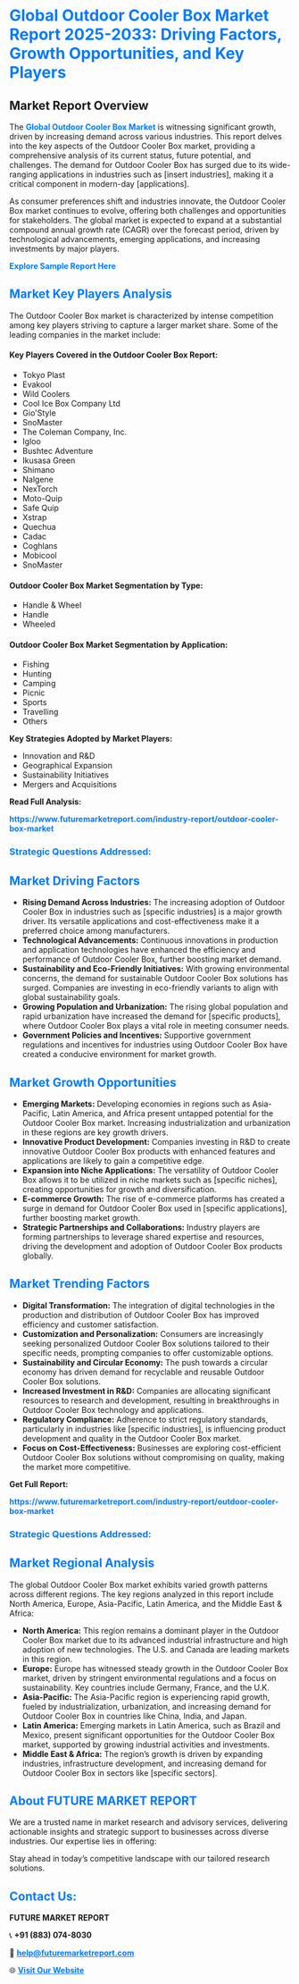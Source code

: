 <h1 style="color: #007BFF;">Global Outdoor Cooler Box Market Report 2025-2033: Driving Factors, Growth Opportunities, and Key Players</h1>

<section id="overview">
<h2>Market Report Overview</h2>
<p>The <a href="https://www.futuremarketreport.com/industry-report/outdoor-cooler-box-market" style="color: #007BFF; text-decoration: none;"><strong>Global Outdoor Cooler Box Market</strong></a> is witnessing significant growth, driven by increasing demand across various industries. This report delves into the key aspects of the Outdoor Cooler Box market, providing a comprehensive analysis of its current status, future potential, and challenges. The demand for Outdoor Cooler Box has surged due to its wide-ranging applications in industries such as [insert industries], making it a critical component in modern-day [applications].</p>
<p>As consumer preferences shift and industries innovate, the Outdoor Cooler Box market continues to evolve, offering both challenges and opportunities for stakeholders. The global market is expected to expand at a substantial compound annual growth rate (CAGR) over the forecast period, driven by technological advancements, emerging applications, and increasing investments by major players.</p>
</section>

<section id="overview">
<p><a href="https://www.futuremarketreport.com/request-sample/reportId=58619" style="color: #007BFF; text-decoration: none;"><strong>Explore Sample Report Here</strong></a></p>
</section>

<section id="key-players">
<h2 style="color: #007BFF;">Market Key Players Analysis</h2>
<p>The Outdoor Cooler Box market is characterized by intense competition among key players striving to capture a larger market share. Some of the leading companies in the market include:</p>
<h4>Key Players Covered in the Outdoor Cooler Box Report:</h4>
<ul><li>Tokyo Plast</li><li>Evakool</li><li>Wild Coolers</li><li>Cool Ice Box Company Ltd</li><li>Gio&#039;Style</li><li>SnoMaster</li><li>The Coleman Company, Inc.</li><li>Igloo</li><li>Bushtec Adventure</li><li>Ikusasa Green</li><li>Shimano</li><li>Nalgene</li><li>NexTorch</li><li>Moto-Quip</li><li>Safe Quip</li><li>Xstrap</li><li>Quechua</li><li>Cadac</li><li>Coghlans</li><li>Mobicool</li><li>SnoMaster</li></ul>
<h4>Outdoor Cooler Box Market Segmentation by Type:</h4>
<ul><li>Handle &amp; Wheel</li><li>Handle</li><li>Wheeled</li></ul>

<h4>Outdoor Cooler Box Market Segmentation by Application:</h4>
<ul><li>Fishing</li><li>Hunting</li><li>Camping</li><li>Picnic</li><li>Sports</li><li>Travelling</li><li>Others</li></ul>
<p><strong>Key Strategies Adopted by Market Players:</strong></p>
<ul>
<li>Innovation and R&D</li>
<li>Geographical Expansion</li>
<li>Sustainability Initiatives</li>
<li>Mergers and Acquisitions</li>
</ul>
</section>

<section>
<p><strong>Read Full Analysis: </strong></p><a href="https://www.futuremarketreport.com/industry-report/outdoor-cooler-box-market" style="color: #007BFF; text-decoration: none;"><strong>https://www.futuremarketreport.com/industry-report/outdoor-cooler-box-market</strong></a>
<h3 style="color: #007BFF;">Strategic Questions Addressed:</h3>
</section>

<section id="driving-factors">
<h2 style="color: #007BFF;">Market Driving Factors</h2>
<ul>
<li><strong>Rising Demand Across Industries:</strong> The increasing adoption of Outdoor Cooler Box in industries such as [specific industries] is a major growth driver. Its versatile applications and cost-effectiveness make it a preferred choice among manufacturers.</li>
<li><strong>Technological Advancements:</strong> Continuous innovations in production and application technologies have enhanced the efficiency and performance of Outdoor Cooler Box, further boosting market demand.</li>
<li><strong>Sustainability and Eco-Friendly Initiatives:</strong> With growing environmental concerns, the demand for sustainable Outdoor Cooler Box solutions has surged. Companies are investing in eco-friendly variants to align with global sustainability goals.</li>
<li><strong>Growing Population and Urbanization:</strong> The rising global population and rapid urbanization have increased the demand for [specific products], where Outdoor Cooler Box plays a vital role in meeting consumer needs.</li>
<li><strong>Government Policies and Incentives:</strong> Supportive government regulations and incentives for industries using Outdoor Cooler Box have created a conducive environment for market growth.</li>
</ul>
</section>

<section id="growth-opportunities">
<h2 style="color: #007BFF;">Market Growth Opportunities</h2>
<ul>
<li><strong>Emerging Markets:</strong> Developing economies in regions such as Asia-Pacific, Latin America, and Africa present untapped potential for the Outdoor Cooler Box market. Increasing industrialization and urbanization in these regions are key growth drivers.</li>
<li><strong>Innovative Product Development:</strong> Companies investing in R&D to create innovative Outdoor Cooler Box products with enhanced features and applications are likely to gain a competitive edge.</li>
<li><strong>Expansion into Niche Applications:</strong> The versatility of Outdoor Cooler Box allows it to be utilized in niche markets such as [specific niches], creating opportunities for growth and diversification.</li>
<li><strong>E-commerce Growth:</strong> The rise of e-commerce platforms has created a surge in demand for Outdoor Cooler Box used in [specific applications], further boosting market growth.</li>
<li><strong>Strategic Partnerships and Collaborations:</strong> Industry players are forming partnerships to leverage shared expertise and resources, driving the development and adoption of Outdoor Cooler Box products globally.</li>
</ul>
</section>

<section id="trending-factors">
<h2 style="color: #007BFF;">Market Trending Factors</h2>
<ul>
<li><strong>Digital Transformation:</strong> The integration of digital technologies in the production and distribution of Outdoor Cooler Box has improved efficiency and customer satisfaction.</li>
<li><strong>Customization and Personalization:</strong> Consumers are increasingly seeking personalized Outdoor Cooler Box solutions tailored to their specific needs, prompting companies to offer customizable options.</li>
<li><strong>Sustainability and Circular Economy:</strong> The push towards a circular economy has driven demand for recyclable and reusable Outdoor Cooler Box solutions.</li>
<li><strong>Increased Investment in R&D:</strong> Companies are allocating significant resources to research and development, resulting in breakthroughs in Outdoor Cooler Box technology and applications.</li>
<li><strong>Regulatory Compliance:</strong> Adherence to strict regulatory standards, particularly in industries like [specific industries], is influencing product development and quality in the Outdoor Cooler Box market.</li>
<li><strong>Focus on Cost-Effectiveness:</strong> Businesses are exploring cost-efficient Outdoor Cooler Box solutions without compromising on quality, making the market more competitive.</li>
</ul>
</section>

<section>
<p><strong>Get Full Report: </strong></p><a href="https://www.futuremarketreport.com/industry-report/outdoor-cooler-box-market" style="color: #007BFF; text-decoration: none;"><strong>https://www.futuremarketreport.com/industry-report/outdoor-cooler-box-market</strong></a>
<h3 style="color: #007BFF;">Strategic Questions Addressed:</h3>
</section>


<section id="regional-analysis">
<h2 style="color: #007BFF;">Market Regional Analysis</h2>
<p>The global Outdoor Cooler Box market exhibits varied growth patterns across different regions. The key regions analyzed in this report include North America, Europe, Asia-Pacific, Latin America, and the Middle East & Africa:</p>
<ul>
<li><strong>North America:</strong> This region remains a dominant player in the Outdoor Cooler Box market due to its advanced industrial infrastructure and high adoption of new technologies. The U.S. and Canada are leading markets in this region.</li>
<li><strong>Europe:</strong> Europe has witnessed steady growth in the Outdoor Cooler Box market, driven by stringent environmental regulations and a focus on sustainability. Key countries include Germany, France, and the U.K.</li>
<li><strong>Asia-Pacific:</strong> The Asia-Pacific region is experiencing rapid growth, fueled by industrialization, urbanization, and increasing demand for Outdoor Cooler Box in countries like China, India, and Japan.</li>
<li><strong>Latin America:</strong> Emerging markets in Latin America, such as Brazil and Mexico, present significant opportunities for the Outdoor Cooler Box market, supported by growing industrial activities and investments.</li>
<li><strong>Middle East & Africa:</strong> The region’s growth is driven by expanding industries, infrastructure development, and increasing demand for Outdoor Cooler Box in sectors like [specific sectors].</li>
</ul>
</section>

<footer>
<h2 style="color: #007BFF;">About FUTURE MARKET REPORT</h2>
<p>We are a trusted name in market research and advisory services, delivering actionable insights and strategic support to businesses across diverse industries. Our expertise lies in offering:</p>

<p>Stay ahead in today’s competitive landscape with our tailored research solutions.</p>

<h2 style="color: #007BFF;">Contact Us:</h2>
<p><strong>FUTURE MARKET REPORT</strong></p>
<p>📞 <strong>+91 (883) 074-8030</strong></p>
<p>📧 <strong><a href="mailto:help@futuremarketreport.com" style="color: #007BFF;">help@futuremarketreport.com</a></strong></p>
<p>🌐 <strong><a href="https://www.futuremarketreport.com/" style="color: #007BFF;">Visit Our Website</a></strong></p>
</footer>